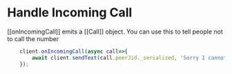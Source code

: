 # Handle Incoming Call

[[onIncomingCall]] emits a [[Call]] object. You can use this to tell people not to call the number

```javascript
    client.onIncomingCall(async call=>{
        await client.sendText(call.peerJid._serialized, 'Sorry I cannot accept calls');
    });
```
